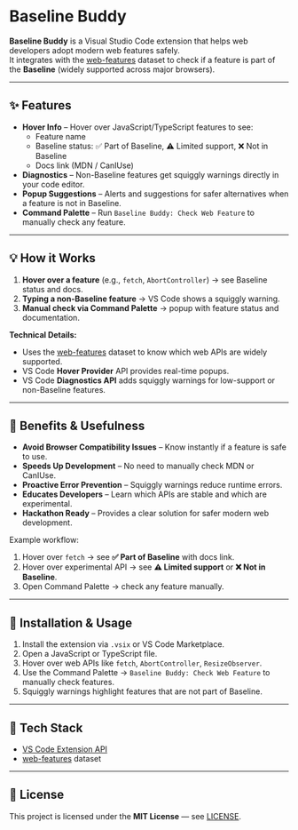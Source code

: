 # Baseline Buddy

**Baseline Buddy** is a Visual Studio Code extension that helps web developers adopt modern web features safely.  
It integrates with the [web-features](https://www.npmjs.com/package/web-features) dataset to check if a feature is part of the **Baseline** (widely supported across major browsers).

---

## ✨ Features
- **Hover Info** – Hover over JavaScript/TypeScript features to see:  
  - Feature name  
  - Baseline status: ✅ Part of Baseline, ⚠️ Limited support, ❌ Not in Baseline  
  - Docs link (MDN / CanIUse)
- **Diagnostics** – Non-Baseline features get squiggly warnings directly in your code editor.  
- **Popup Suggestions** – Alerts and suggestions for safer alternatives when a feature is not in Baseline.  
- **Command Palette** – Run `Baseline Buddy: Check Web Feature` to manually check any feature.  

---

## 💡 How it Works
1. **Hover over a feature** (e.g., `fetch`, `AbortController`) → see Baseline status and docs.  
2. **Typing a non-Baseline feature** → VS Code shows a squiggly warning.  
3. **Manual check via Command Palette** → popup with feature status and documentation.  

**Technical Details:**  
- Uses the [web-features](https://github.com/web-platform-dx/web-features) dataset to know which web APIs are widely supported.  
- VS Code **Hover Provider** API provides real-time popups.  
- VS Code **Diagnostics API** adds squiggly warnings for low-support or non-Baseline features.  

---

## 🚀 Benefits & Usefulness
- **Avoid Browser Compatibility Issues** – Know instantly if a feature is safe to use.  
- **Speeds Up Development** – No need to manually check MDN or CanIUse.  
- **Proactive Error Prevention** – Squiggly warnings reduce runtime errors.  
- **Educates Developers** – Learn which APIs are stable and which are experimental.  
- **Hackathon Ready** – Provides a clear solution for safer modern web development.




Example workflow:  
1. Hover over `fetch` → see **✅ Part of Baseline** with docs link.  
2. Hover over experimental API → see **⚠️ Limited support** or **❌ Not in Baseline**.  
3. Open Command Palette → check any feature manually.  

---

## 🔧 Installation & Usage
1. Install the extension via `.vsix` or VS Code Marketplace.  
2. Open a JavaScript or TypeScript file.  
3. Hover over web APIs like `fetch`, `AbortController`, `ResizeObserver`.  
4. Use the Command Palette → `Baseline Buddy: Check Web Feature` to manually check features.  
5. Squiggly warnings highlight features that are not part of Baseline.  

---

## 🔧 Tech Stack
- [VS Code Extension API](https://code.visualstudio.com/api)  
- [web-features](https://github.com/web-platform-dx/web-features) dataset  

---

## 📜 License
This project is licensed under the **MIT License** — see [LICENSE](./LICENSE).  
